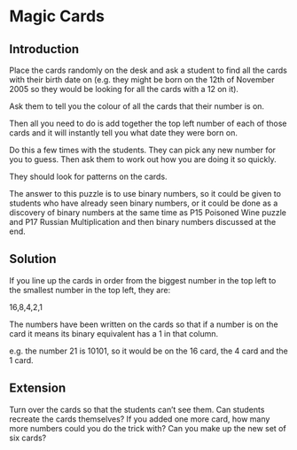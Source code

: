 # Magic Cards

## Introduction
Place the cards randomly on the desk and ask a student to find all the cards with their birth date on (e.g. they might be born on the 12th of November 2005 so they would be looking for all the cards with a 12 on it).   

Ask them to tell you the colour of all the cards that their number is on.  

Then all you need to do is add together the top left number of each of those cards and it will instantly tell you what date they were born on.  

Do this a few times with the students. They can pick any new number for you to guess.
Then ask them to work out how you are doing it so quickly.   

They should look for patterns on the cards.  

The answer to this puzzle is to use binary numbers, so it could be given to students who have already seen binary numbers, or it could be done as a discovery of binary numbers at the same time as P15 Poisoned Wine puzzle and P17 Russian Multiplication and then binary numbers discussed at the end. 

## Solution

If you line up the cards in order from the biggest number in the top left to the smallest number in the top left, they are:

16,8,4,2,1  

The numbers have been written on the cards so that if a number is on the card it means its binary equivalent has a 1 in that column.  

e.g. the number 21 is 10101, so it would be on the 16 card, the 4 card and the 1 card.


## Extension
Turn over the cards so that the students can’t see them. 
Can students recreate the cards themselves?
If you added one more card, how many more numbers could you do the trick with? Can you make up the new set of six cards?
